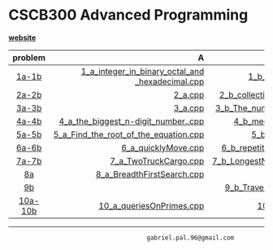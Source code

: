 CSCB300 Advanced Programming
============================

 [**website**](http://nikolay.kirov.be/2017/CSCB300/index.html)


|problem     |A|B|
| :-------: | ----: | :---: |
|[1a-1b](http://nikolay.kirov.be/2017/CSCB300/t01.html)|[1_a_integer_in_binary_octal_and _hexadecimal.cpp](https://github.com/gabrielpal96/NBU/blob/master/CSCB300_Advanced_Programming/1_a_integer_in_binary_octal_and%20_hexadecimal.cpp)|[1_b_primeNumbers.cpp]()|
|[2a-2b](http://nikolay.kirov.be/2017/CSCB300/t02.html) |[2_a.cpp](https://github.com/gabrielpal96/NBU/blob/master/CSCB300_Advanced_Programming/2_a.cpp)|[2_b_collection_of_simple_fractions.cpp](https://github.com/gabrielpal96/NBU/blob/master/CSCB300_Advanced_Programming/2_b_collection_of_simple_fractions.cpp)|
|[3a-3b](http://nikolay.kirov.be/2017/CSCB300/t03.html)|[3_a.cpp](https://github.com/gabrielpal96/NBU/blob/master/CSCB300_Advanced_Programming/3_a.cpp)|[3_b_The_number_of_prime_numbers.cpp](https://github.com/gabrielpal96/NBU/blob/master/CSCB300_Advanced_Programming/3_b_The_number_of_prime_numbers..cpp)|
|[4a-4b](http://nikolay.kirov.be/2017/CSCB300/t04.html)|[4_a_the_biggest_n-digit_number..cpp](https://github.com/gabrielpal96/NBU/blob/master/CSCB300_Advanced_Programming/4_a_the_biggest_n-digit_number..cpp)|[4_b_median_the_multitude..cpp](https://github.com/gabrielpal96/NBU/blob/master/CSCB300_Advanced_Programming/4_b_median_the_multitude..cpp)|
|[5a-5b](http://nikolay.kirov.be/2017/CSCB300/t05.html)|[5_a_Find_the_root_of_the_equation.cpp](https://github.com/gabrielpal96/NBU/blob/master/CSCB300_Advanced_Programming/5_a_Find_the_root_of_the_equation.cpp)|[5_b_Knight's_tour.cpp](https://github.com/gabrielpal96/NBU/blob/master/CSCB300_Advanced_Programming/5_b_Knight's_tour.cpp)|
|[6a-6b](http://nikolay.kirov.be/2017/CSCB300/t06.html)|[6_a_quicklyMove.cpp](https://github.com/gabrielpal96/NBU/blob/master/CSCB300_Advanced_Programming/6_a_quicklyMove.cpp)|[6_b_repetitionOfStringsFromElements](https://github.com/gabrielpal96/NBU/blob/master/CSCB300_Advanced_Programming/6_b_repetitionOfStringsFromElements.cpp)|
|[7a-7b](http://nikolay.kirov.be/2017/CSCB300/t07.html)|[7_a_TwoTruckCargo.cpp](https://github.com/gabrielpal96/NBU/blob/master/CSCB300_Advanced_Programming/7_a_TwoTruckCargo.cpp)|[7_b_LongestNonDecreasingSequence.cpp](https://github.com/gabrielpal96/NBU/blob/master/CSCB300_Advanced_Programming/7_b_LongestNonDecreasingSequence.cpp)|
|[8a](http://nikolay.kirov.be/2017/CSCB300/t08.html)|[8_a_BreadthFirstSearch.cpp](https://github.com/gabrielpal96/NBU/blob/master/CSCB300_Advanced_Programming/8_a_BreadthFirstSearch.cpp)|| 
|[9b](http://nikolay.kirov.be/2017/CSCB300/t09.html)||[9_b_TravelingSalesmanProblem.cpp](https://github.com/gabrielpal96/NBU/blob/master/CSCB300_Advanced_Programming/9_b_TravelingSalesmanProblem.cpp)|
|[10a-10b](http://nikolay.kirov.be/2017/CSCB300/t10.html)|[10_a_queriesOnPrimes.cpp](https://github.com/gabrielpal96/NBU/blob/master/CSCB300_Advanced_Programming/10_a_queriesOnPrimes.cpp)|[10_b_anagram.cpp](https://github.com/gabrielpal96/NBU/blob/master/CSCB300_Advanced_Programming/10_b_anagram.cpp)|


---------
                                          gabriel.pal.96@gmail.com
